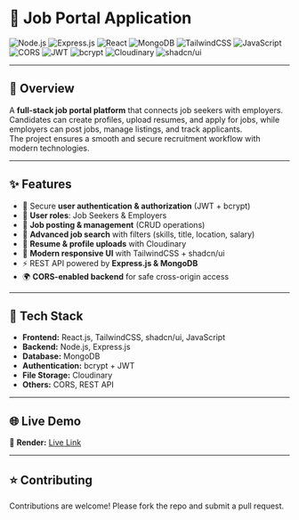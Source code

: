 # 💼 Job Portal Application

![Node.js](https://img.shields.io/badge/Node.js-339933?style=for-the-badge&logo=node.js&logoColor=white)
![Express.js](https://img.shields.io/badge/Express.js-000000?style=for-the-badge&logo=express&logoColor=white)
![React](https://img.shields.io/badge/React-20232a?style=for-the-badge&logo=react&logoColor=61dafb)
![MongoDB](https://img.shields.io/badge/MongoDB-4EA94B?style=for-the-badge&logo=mongodb&logoColor=white)
![TailwindCSS](https://img.shields.io/badge/TailwindCSS-38B2AC?style=for-the-badge&logo=tailwind-css&logoColor=white)
![JavaScript](https://img.shields.io/badge/JavaScript-F7DF1E?style=for-the-badge&logo=javascript&logoColor=black)
![CORS](https://img.shields.io/badge/CORS-enabled-blue?style=for-the-badge)
![JWT](https://img.shields.io/badge/JWT-000000?style=for-the-badge&logo=jsonwebtokens&logoColor=white)
![bcrypt](https://img.shields.io/badge/bcrypt-password%20hashing-orange?style=for-the-badge)
![Cloudinary](https://img.shields.io/badge/Cloudinary-3448C5?style=for-the-badge&logo=cloudinary&logoColor=white)
![shadcn/ui](https://img.shields.io/badge/shadcn%2Fui-000000?style=for-the-badge&logo=radixui&logoColor=white)

---

## 📖 Overview
A **full-stack job portal platform** that connects job seekers with employers.  
Candidates can create profiles, upload resumes, and apply for jobs, while employers can post jobs, manage listings, and track applicants.  
The project ensures a smooth and secure recruitment workflow with modern technologies.

---

## ✨ Features
- 🔐 Secure **user authentication & authorization** (JWT + bcrypt)  
- 👥 **User roles**: Job Seekers & Employers  
- 📝 **Job posting & management** (CRUD operations)  
- 🔎 **Advanced job search** with filters (skills, title, location, salary)  
- 📄 **Resume & profile uploads** with Cloudinary    
- 🎨 **Modern responsive UI** with TailwindCSS + shadcn/ui  
- ⚡ REST API powered by **Express.js & MongoDB**  
- 🌍 **CORS-enabled backend** for safe cross-origin access  

---

## 🚀 Tech Stack
- **Frontend:** React.js, TailwindCSS, shadcn/ui, JavaScript  
- **Backend:** Node.js, Express.js  
- **Database:** MongoDB  
- **Authentication:** bcrypt + JWT  
- **File Storage:** Cloudinary  
- **Others:** CORS, REST API  

---

## 🌐 Live Demo 
🔗 **Render:** [Live Link](https://job-portal-1-3hyg.onrender.com)

---

## ⭐ Contributing
Contributions are welcome! Please fork the repo and submit a pull request.
